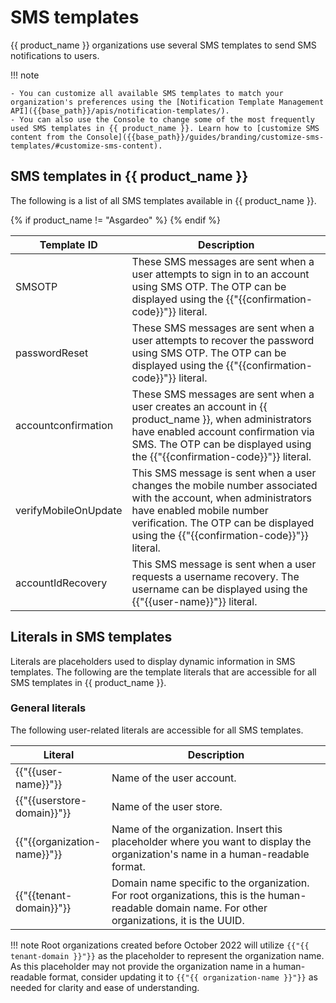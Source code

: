 # SMS templates

{{ product_name }} organizations use several SMS templates to send SMS notifications to users.

!!! note

    - You can customize all available SMS templates to match your organization's preferences using the [Notification Template Management API]({{base_path}}/apis/notification-templates/).
    - You can also use the Console to change some of the most frequently used SMS templates in {{ product_name }}. Learn how to [customize SMS content from the Console]({{base_path}}/guides/branding/customize-sms-templates/#customize-sms-content).


## SMS templates in {{ product_name }}

The following is a list of all SMS templates available in {{ product_name }}.

<table>
    <thead>
    <th>Template ID</th>
    <th>Description</th>
    </thead>
    <tbody>
         <tr>
            <td>SMSOTP</td>
            <td>These SMS messages are sent when a user attempts to sign in to an account using SMS OTP. The OTP can be displayed using the {{"{{confirmation-code}}"}} literal.</td>
        </tr>
         <tr>
            <td>passwordReset</td>
            <td>These SMS messages are sent when a user attempts to recover the password using SMS OTP. The OTP can be displayed using the {{"{{confirmation-code}}"}} literal.</td>
        </tr>
        {% if product_name != "Asgardeo" %}
        <tr>
            <td>accountconfirmation</td>
            <td>These SMS messages are sent when a user creates an account in {{ product_name }}, when administrators have enabled account confirmation via SMS. The OTP can be displayed using the {{"{{confirmation-code}}"}} literal.</td>
        </tr>
        <tr>
            <td>verifyMobileOnUpdate</td>
            <td>This SMS message is sent when a user changes the mobile number associated with the account, when administrators have enabled mobile number verification. The OTP can be displayed using the {{"{{confirmation-code}}"}} literal.</td>
        </tr>
        <tr>
            <td>accountIdRecovery</td>
            <td>This SMS message is sent when a user requests a username recovery. The username can be displayed using the {{"{{user-name}}"}} literal.</td>
        </tr>
        {% endif %}
    </tbody>
</table>

## Literals in SMS templates

Literals are placeholders used to display dynamic information in SMS templates. The following are the template literals that are accessible for all SMS templates in {{ product_name }}.

### General literals

The following user-related literals are accessible for all SMS templates.

<table>
    <thead>
        <th>Literal</th>
        <th>Description</th>
    </thead>
    <tbody>
        <tr>
            <td>{{"{{user-name}}"}}</td>
            <td>Name of the user account.</td>
        <tr>
        <tr>
            <td>{{"{{userstore-domain}}"}}</td>
            <td>Name of the user store.</td>
        <tr>
        <tr>
            <td>{{"{{organization-name}}"}}</td>
            <td>Name of the organization. Insert this placeholder where you want to display the organization's name in a human-readable format.</td>
        </tr>
        <tr>
            <td>{{"{{tenant-domain}}"}}</td>
            <td>Domain name specific to the organization. For root organizations, this is the human-readable domain name. For other organizations, it is the UUID.</td>
        </tr>
    </tbody>
</table>

!!! note
    Root organizations created before October 2022 will utilize `{{"{{ tenant-domain }}"}}` as the placeholder to represent the organization name. As this placeholder may not provide the organization name in a human-readable format, consider updating it to `{{"{{ organization-name }}"}}` as needed for clarity and ease of understanding.
